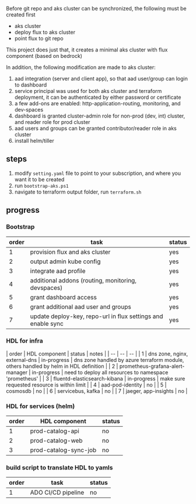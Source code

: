 Before git repo and aks cluster can be synchronized, the following must be created first
 - aks cluster
 - deploy flux to aks cluster
 - point flux to git repo

This project does just that, it creates a minimal aks cluster with flux component (based on bedrock)

In addition, the following modification are made to aks cluster:
1. aad integration (server and client app), so that aad user/group can login to dashboard
2. service principal was used for both aks cluster and terraform deployment, it can be authenticated by either password or certificate
3. a few add-ons are enabled: http-application-routing, monitoring, and dev-spaces
4. dashboard is granted cluster-admin role for non-prod (dev, int) cluster, and reader role for prod cluster
5. aad users and groups can be granted contributor/reader role in aks cluster
6. install helm/tiller

## steps
1. modify `setting.yaml` file to point to your subscription, and where you want it to be created
2. run `bootstrap-aks.ps1`
3. navigate to terraform output folder, run `terraform.sh`


## progress

### Bootstrap
| order | task | status |
| -- | -- | -- |
| 1 | provision flux and aks cluster | yes |
| 2 | output admin kube config | yes |
| 3 | integrate aad profile | yes |
| 4 | additional addons (routing, monitoring, devspaces) | yes |
| 5 | grant dashboard access | yes |
| 6 | grant additional aad user and groups | yes |
| 7 | update deploy-key, repo-url in flux settings and enable sync | yes |

### HDL for infra
| order | HDL component | status | notes |
| -- | -- | -- |
| 1 | dns zone, nginx, external-dns | in-progress | dns zone handled by azure terraform module, others handled by helm in HDL definition |
| 2 | prometheus-grafana-alert-manager | in-progress | need to deploy all resources to namespace 'prometheus' |
| 3 | fluentd-elasticsearch-kibana | in-progress | make sure requested resource is within limit |
| 4 | aad-pod-identity | no |
| 5 | cosmosdb | no |
| 6 | servicebus, kafka | no |
| 7 | jaeger, app-insights | no |

### HDL for services (helm)
| order | HDL component | status |
| -- | -- | -- |
| 1 | prod-catalog-api | no |
| 2 | prod-catalog-web | no |
| 3 | prod-catalog-sync-job | no |

### build script to translate HDL to yamls
| order | task | status |
| -- | -- | -- |
| 1 | ADO CI/CD pipeline | no |
